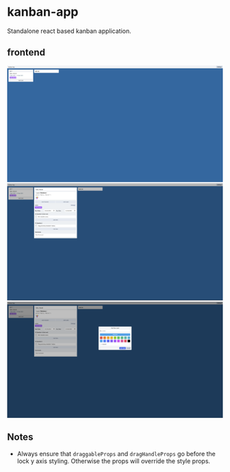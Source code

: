 # kanban-app

Standalone react based kanban application.

## frontend
![Frontend UI](frontend.png)
![Card Panel](card.png)
![Add Label](label.png)

## Notes

- Always ensure that `draggableProps` and `dragHandleProps` go before the 
lock y axis styling. Otherwise the props will override the style props.
